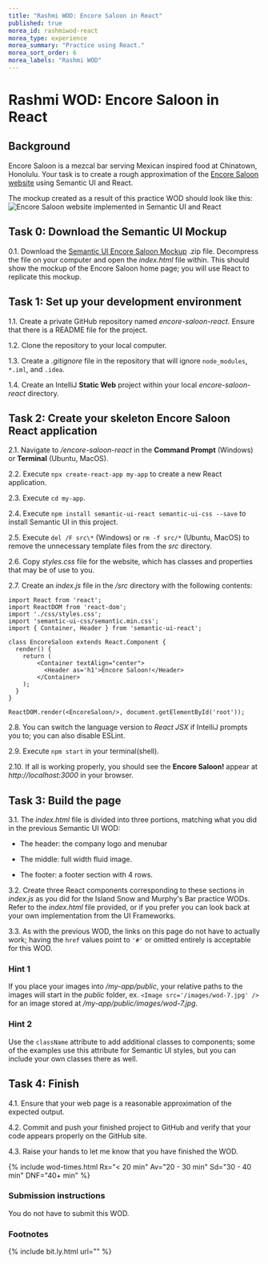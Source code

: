 ```yaml
---
title: "Rashmi WOD: Encore Saloon in React"
published: true
morea_id: rashmiwod-react
morea_type: experience
morea_summary: "Practice using React."
morea_sort_order: 6
morea_labels: "Rashmi WOD"
---
```


# Rashmi WOD: Encore Saloon in React

## Background

Encore Saloon is a mezcal bar serving Mexican inspired food at Chinatown, Honolulu.  Your task is to create a rough approximation of the [Encore Saloon website](https://www.encoresaloon.com) using Semantic UI and React.

The mockup created as a result of this practice WOD should look like this:
<img src="rwod-encore-react-solution.png" alt="Encore Saloon website implemented in Semantic UI and React" class="img-responsive">


## Task 0: Download the Semantic UI Mockup

0.1. Download the [Semantic UI Encore Saloon Mockup](rwod-encore-saloon-semantic-mockup.zip) .zip file.  Decompress the file on your computer and open the *index.html* file within.  This should show the mockup of the Encore Saloon home page; you will use React to replicate this mockup.

## Task 1: Set up your development environment

1.1. Create a private GitHub repository named *encore-saloon-react*.  Ensure that there is a README file for the project.

1.2. Clone the repository to your local computer.

1.3. Create a *.gitignore* file in the repository that will ignore `node_modules`, `*.iml`, and `.idea`.

1.4. Create an IntelliJ **Static Web** project within your local *encore-saloon-react* directory.

## Task 2: Create your skeleton Encore Saloon React application

2.1. Navigate to */encore-saloon-react* in the **Command Prompt** (Windows) or **Terminal** (Ubuntu, MacOS).

2.2. Execute `npx create-react-app my-app` to create a new React application.

2.3. Execute `cd my-app`.

2.4. Execute `npm install semantic-ui-react semantic-ui-css --save` to install Semantic UI in this project.

2.5. Execute `del /F src\*` (Windows) or `rm -f src/*` (Ubuntu, MacOS) to remove the unnecessary template files from the *src* directory.

2.6. Copy *styles.css* file for the website, which has classes and properties that may be of use to you.

2.7. Create an *index.js* file in the _/src_ directory with the following contents:

```
import React from 'react';
import ReactDOM from 'react-dom';
import './css/styles.css';
import 'semantic-ui-css/semantic.min.css';
import { Container, Header } from 'semantic-ui-react';

class EncoreSaloon extends React.Component {
  render() {
    return (
        <Container textAlign="center">
          <Header as='h1'>Encore Saloon!</Header>
        </Container>
    );
  }
}

ReactDOM.render(<EncoreSaloon/>, document.getElementById('root'));
```

2.8. You can switch the language version to *React JSX* if IntelliJ prompts you to; you can also disable ESLint.

2.9. Execute `npm start` in your terminal(shell).

2.10. If all is working properly, you should see the **Encore Saloon!** appear at *http://localhost:3000* in your browser.

## Task 3: Build the page

3.1. The *index.html* file is divided into three portions, matching what you did in the previous Semantic UI WOD:

  * The header: the company logo and menubar

  * The middle: full width fluid image.

  * The footer: a footer section with 4 rows.
  
3.2. Create three React components corresponding to these sections in _index.js_ as you did for the Island Snow and Murphy's Bar practice WODs.  Refer to the _index.html_ file provided, or if you prefer you can look back at your own implementation from the UI Frameworks.

3.3. As with the previous WOD, the links on this page do not have to actually work; having the `href` values point to `'#'` or omitted entirely is acceptable for this WOD.

### Hint 1

If you place your images into _/my-app/public_, your relative paths to the images will start in the _public_ folder, ex. `<Image src='/images/wod-7.jpg' />` for an image stored at _/my-app/public/images/wod-7.jpg_.

### Hint 2

Use the `className` attribute to add additional classes to components; some of the examples use this attribute for Semantic UI styles, but you can include your own classes there as well.

## Task 4: Finish

4.1. Ensure that your web page is a reasonable approximation of the expected output.

4.2. Commit and push your finished project to GitHub and verify that your code appears properly on the GitHub site.

4.3. Raise your hands to let me know that you have finished the WOD.

{% include wod-times.html Rx="< 20 min" Av="20 - 30 min" Sd="30 - 40 min" DNF="40+ min" %}

### Submission instructions

You do not have to submit this WOD.

### Footnotes

{% include bit.ly.html url="" %}

